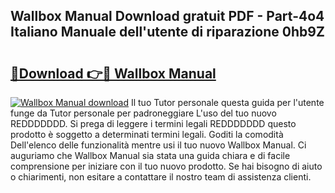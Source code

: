 ## Wallbox Manual Download gratuit PDF - Part-4o4 Italiano Manuale dell'utente di riparazione 0hb9Z

# <h2><a href="http://dfa5twr.blite.top/?on=Wallbox+Manual">🔗Download 👉🔴 Wallbox Manual</a></h2>

[![Wallbox Manual download](https://i.imgur.com/lujVjoI.png)](http://dfa5twr.blite.top/?on=Wallbox+Manual)
Il tuo Tutor personale questa guida per l'utente funge da Tutor personale per padroneggiare L'uso del tuo nuovo REDDDDDDD. Si prega di leggere i termini legali REDDDDDDD questo prodotto è soggetto a determinati termini legali. Goditi la comodità Dell'elenco delle funzionalità mentre usi il tuo nuovo Wallbox Manual. Ci auguriamo che Wallbox Manual sia stata una guida chiara e di facile comprensione per iniziare con il tuo nuovo prodotto. Se hai bisogno di aiuto o chiarimenti, non esitare a contattare il nostro team di assistenza clienti.
